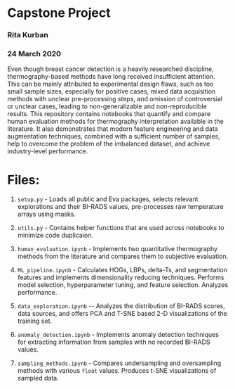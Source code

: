 # Capstone Project

### Rita Kurban

### 24 March 2020

Even though breast cancer detection is a heavily researched discipline, thermography-based methods have long received insufficient attention. This can be mainly attributed to experimental design flaws, such as too small sample sizes, especially for positive cases, mixed data acquisition methods with unclear pre-processing steps, and omission of controversial or unclear cases, leading to non-generalizable and non-reproducible results. 
This repository contains notebooks that quantify and compare human evaluation methods for thermography interpretation available in the literature. It also demonstrates that modern feature engineering and data augmentation techniques, combined with a sufficient number of samples, help to overcome the problem of the imbalanced dataset, and achieve industry-level performance.

# Files:

1. `setup.py` - Loads all public and Eva packages, selects relevant explorations and their BI-RADS values, pre-processes raw temperature arrays using masks.

2. `utils.py` - Contains helper functions that are used across notebooks to minimize code duplicaion.

3. `human_evaluation.ipynb` - Implements two quantitative thermography
methods from the literature and compares them to subjective evaluation.

4. `ML_pipeline.ipynb` - Calculates HOGs, LBPs, delta-Ts, and segmentation
features and implements dimensionality reducing techniques. Performs model selection, hyperparameter tuning, and feature selection. Analyzes performance.

5. `data_exploration.ipynb` -- Analyzes the distribution of BI-RADS scores, data
sources, and offers PCA and T-SNE based 2-D visualizations of the training set.

6. `anomaly_detection.ipynb` - Implements anomaly detection techniques for extracting information from samples with no recorded BI-RADS values.

7. `sampling_methods.ipynb` - Compares undersampling and oversampling methods with various `float` values.  Produces t-SNE visualizations of sampled data.

